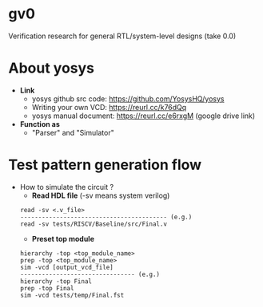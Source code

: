 # gv0
Verification research for general RTL/system-level designs (take 0.0)

# About yosys
- **Link**
    - yosys github src code: https://github.com/YosysHQ/yosys 
    - Writing your own VCD: https://reurl.cc/k76dQq 
    - yosys manual document: https://reurl.cc/e6rxgM (google drive link) 
- **Function as** 
    - "Parser" and "Simulator"

# Test pattern generation flow
- How to simulate the circuit ?
    - **Read HDL file** (-sv means system verilog)
    ```json=
    read -sv <.v_file> 
    ----------------------------------------- (e.g.)
    read -sv tests/RISCV/Baseline/src/Final.v
    ```
    - **Preset top module**
    ```json=
    hierarchy -top <top_module_name>
    prep -top <top_module_name>
    sim -vcd [output_vcd_file] 
    -------------------------------- (e.g.)
    hierarchy -top Final
    prep -top Final
    sim -vcd tests/temp/Final.fst
    ```       
    